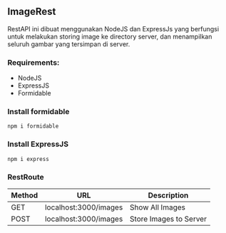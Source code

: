 ## ImageRest
RestAPI ini dibuat menggunakan NodeJS dan ExpressJs yang berfungsi untuk melakukan storing image ke directory server, 
dan menampilkan seluruh gambar yang tersimpan di server.

### Requirements:
- NodeJS
- ExpressJS
- Formidable

### Install formidable
```
npm i formidable
```

### Install ExpressJS
```
npm i express
```

### RestRoute
| Method  | URL | Description   |
| ------------- | ------------- | ------------- |
| GET  | localhost:3000/images  | Show All Images |
| POST  | localhost:3000/images  | Store Images to Server |
